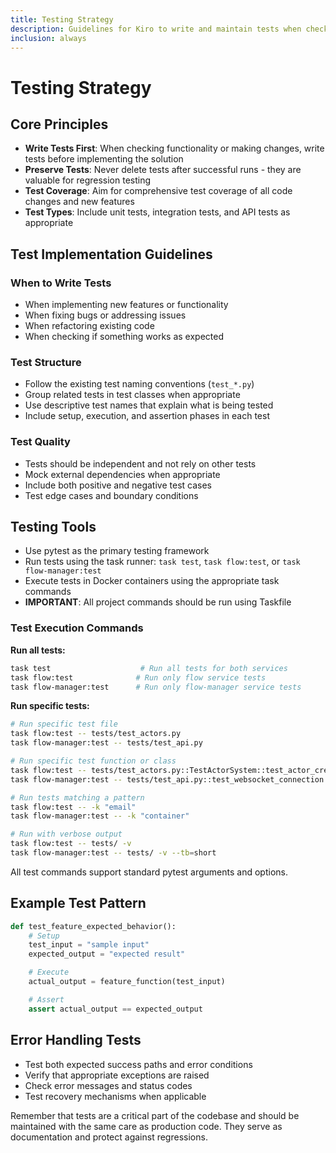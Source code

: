 ```yaml
---
title: Testing Strategy
description: Guidelines for Kiro to write and maintain tests when checking functionality
inclusion: always
---
```


# Testing Strategy

## Core Principles

- **Write Tests First**: When checking functionality or making changes, write tests before implementing the solution
- **Preserve Tests**: Never delete tests after successful runs - they are valuable for regression testing
- **Test Coverage**: Aim for comprehensive test coverage of all code changes and new features
- **Test Types**: Include unit tests, integration tests, and API tests as appropriate

## Test Implementation Guidelines

### When to Write Tests

- When implementing new features or functionality
- When fixing bugs or addressing issues
- When refactoring existing code
- When checking if something works as expected

### Test Structure

- Follow the existing test naming conventions (`test_*.py`)
- Group related tests in test classes when appropriate
- Use descriptive test names that explain what is being tested
- Include setup, execution, and assertion phases in each test

### Test Quality

- Tests should be independent and not rely on other tests
- Mock external dependencies when appropriate
- Include both positive and negative test cases
- Test edge cases and boundary conditions

## Testing Tools

- Use pytest as the primary testing framework
- Run tests using the task runner: `task test`, `task flow:test`, or `task flow-manager:test`
- Execute tests in Docker containers using the appropriate task commands
- **IMPORTANT**: All project commands should be run using Taskfile

### Test Execution Commands

**Run all tests:**

```bash
task test                    # Run all tests for both services
task flow:test              # Run only flow service tests
task flow-manager:test      # Run only flow-manager service tests
```

**Run specific tests:**

```bash
# Run specific test file
task flow:test -- tests/test_actors.py
task flow-manager:test -- tests/test_api.py

# Run specific test function or class
task flow:test -- tests/test_actors.py::TestActorSystem::test_actor_creation
task flow-manager:test -- tests/test_api.py::test_websocket_connection

# Run tests matching a pattern
task flow:test -- -k "email"
task flow-manager:test -- -k "container"

# Run with verbose output
task flow:test -- tests/ -v
task flow-manager:test -- tests/ -v --tb=short
```

All test commands support standard pytest arguments and options.

## Example Test Pattern

```python
def test_feature_expected_behavior():
    # Setup
    test_input = "sample input"
    expected_output = "expected result"

    # Execute
    actual_output = feature_function(test_input)

    # Assert
    assert actual_output == expected_output
```

## Error Handling Tests

- Test both expected success paths and error conditions
- Verify that appropriate exceptions are raised
- Check error messages and status codes
- Test recovery mechanisms when applicable

Remember that tests are a critical part of the codebase and should be maintained with the same care as production code. They serve as documentation and protect against regressions.

